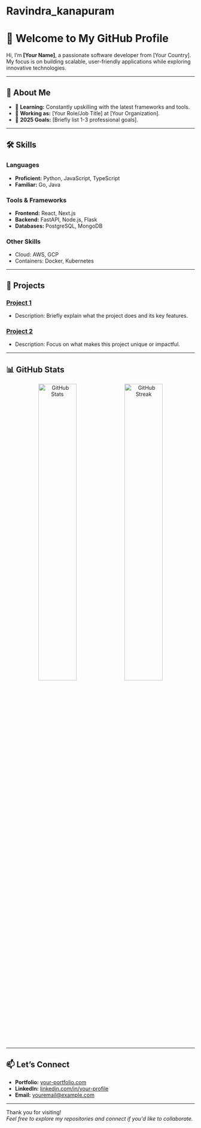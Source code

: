 # Ravindra_kanapuram

# 👋 Welcome to My GitHub Profile  

Hi, I’m **[Your Name]**, a passionate software developer from [Your Country]. My focus is on building scalable, user-friendly applications while exploring innovative technologies.

---

## 📌 About Me  

- 🌱 **Learning:** Constantly upskilling with the latest frameworks and tools.  
- 💼 **Working as:** [Your Role/Job Title] at [Your Organization].  
- 🎯 **2025 Goals:** [Briefly list 1-3 professional goals].  

---

## 🛠️ Skills  

### Languages  
- **Proficient:** Python, JavaScript, TypeScript  
- **Familiar:** Go, Java  

### Tools & Frameworks  
- **Frontend:** React, Next.js  
- **Backend:** FastAPI, Node.js, Flask  
- **Databases:** PostgreSQL, MongoDB  

### Other Skills  
- Cloud: AWS, GCP  
- Containers: Docker, Kubernetes  

---

## 🌟 Projects  

### [**Project 1**](https://github.com/project-link)  
- Description: Briefly explain what the project does and its key features.  

### [**Project 2**](https://github.com/project-link)  
- Description: Focus on what makes this project unique or impactful.  

---

## 📊 GitHub Stats  

<div align="center">
  <img src="https://github-readme-stats.vercel.app/api?username=ravindrakanapuram&show_icons=true&theme=default" alt="GitHub Stats" width="45%" />
  <img src="https://streak-stats.demolab.com?user=ravindrakanapuram&theme=default" alt="GitHub Streak" width="45%" />
</div>  

---

## 📫 Let’s Connect  

- **Portfolio:** [your-portfolio.com](https://your-portfolio.com)  
- **LinkedIn:** [linkedin.com/in/your-profile](https://www.linkedin.com/in/your-profile)  
- **Email:** [youremail@example.com](mailto:youremail@example.com)  

---

Thank you for visiting!  
*Feel free to explore my repositories and connect if you'd like to collaborate.*
